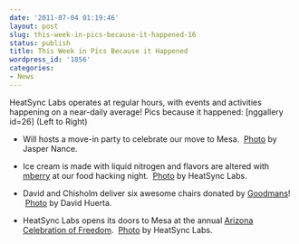 ```yaml
---
date: '2011-07-04 01:19:46'
layout: post
slug: this-week-in-pics-because-it-happened-16
status: publish
title: This Week in Pics Because it Happened
wordpress_id: '1856'
categories:
- News
---
```


HeatSync Labs operates at regular hours, with events and activities happening on a near-daily average! Pics because it happened:
[nggallery id=26]
(Left to Right)



	
  * Will hosts a move-in party to celebrate our move to Mesa.  [Photo](http://www.flickr.com/photos/nebarnix/5886535953/in/photostream) by Jasper Nance.

	
  * Ice cream is made with liquid nitrogen and flavors are altered with [mberry](http://mberry.us/) at our food hacking night.  [Photo](http://www.flickr.com/photos/60827818@N07/5889331475/in/photostream) by HeatSync Labs.

	
  * David and Chisholm deliver six awesome chairs donated by [Goodmans](http://www.goodmansinc.com/)!  [Photo](http://pixelpipe.com/ticket/j1o0fUz5XhM/2ALTVgjl_PA/bb64a616-bf98-4e66-b4e4-10effb75be58) by David Huerta.

	
  * HeatSync Labs opens its doors to Mesa at the annual [Arizona Celebration of Freedom](http://www.azcelebrationoffreedom.org/).  [Photo](http://www.flickr.com/photos/60827818@N07/5896196856/in/photostream/) by HeatSync Labs.


